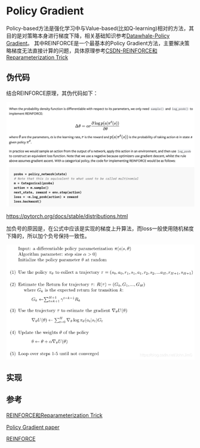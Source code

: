 # Policy Gradient


Policy-based方法是强化学习中与Value-based(比如Q-learning)相对的方法，其目的是对策略本身进行梯度下降，相关基础知识参考[Datawhale-Policy Gradient](https://datawhalechina.github.io/leedeeprl-notes/#/chapter4/chapter4)。
其中REINFORCE是一个最基本的Policy Gradient方法，主要解决策略梯度无法直接计算的问题，具体原理参考[CSDN-REINFORCE和Reparameterization Trick](https://blog.csdn.net/JohnJim0/article/details/110230703)

## 伪代码

结合REINFORCE原理，其伪代码如下：

<img src="assets/image-20211016004808604.png" alt="image-20211016004808604" style="zoom:50%;" />

https://pytorch.org/docs/stable/distributions.html

加负号的原因是，在公式中应该是实现的梯度上升算法，而loss一般使用随机梯度下降的，所以加个负号保持一致性。

![img](assets/watermark,type_ZmFuZ3poZW5naGVpdGk,shadow_10,text_aHR0cHM6Ly9ibG9nLmNzZG4ubmV0L0pvaG5KaW0w,size_16,color_FFFFFF,t_70-20210428001336032.png)

## 实现

## 参考

[REINFORCE和Reparameterization Trick](https://blog.csdn.net/JohnJim0/article/details/110230703)

[Policy Gradient paper](https://papers.nips.cc/paper/1713-policy-gradient-methods-for-reinforcement-learning-with-function-approximation.pdf)

[REINFORCE](https://towardsdatascience.com/policy-gradient-methods-104c783251e0)